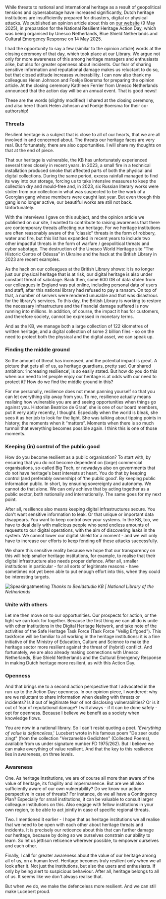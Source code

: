 While threats to national and international heritage as a result of geopolitical tensions and cybersabotage have increased significantly, Dutch heritage institutions are insufficiently prepared for disasters, digital or physical attacks. We published an opinion article about this on [our website](https://www.kb.nl/en/blogs/netherlands-needs-make-its-heritage-more-resilient) (9 May 2025), in preparation for the National Resilient Heritage Action Day, which was being organised by Unesco Netherlands, Blue Shield Netherlands and Cultural Emergency Response on 14 May 2025. 

I had the opportunity to say a few (similar to the opinion article) words at the closing ceremony of that day, which took place at our Library. We argue not only for more awareness of this among heritage managers and enthusiasts alike, but also for greater openness about incidents. Our fear of sharing sensitive information and reputational damage makes us reluctant to do so, but that closed attitude increases vulnerability. I can now also thank my colleagues Helen Johnson and Foekje Boersma for preparing the opinion article. At the closing ceremony Kathleen Ferrier from Unesco Netherlands announced that the action day will be an annual event. That is good news! 

These are the words (slightly modified) I shared at the closing ceremony, and also here I thank Helen Johnson and Foekje Boersma for their co-authorship!

### Threats
Resilient heritage is a subject that is close to all of our hearts, that we are all involved in and concerned about. The threats our heritage faces are very real. But fortunately, there are also opportunities. I will share my thoughts on that at the end of piece.

That our heritage is vulnerable, the KB has unfortunately experienced several times closely in recent years. In 2023, a small fire in a technical installation produced smoke that affected parts of both the physical and digital collections. During the same period, excess rainfall managed to find its way into our storage, forcing us to take intensive measures to keep the collection dry and mould-free and, in 2023, six Russian literary works were stolen from our collection in what was suspected to be the work of a Georgian gang whose members were caught last year. But even though this gang is no longer active, our beautiful works are still not back. Unfortunately.

With the interviews I gave on this subject, and the opinion article we published on our site, I wanted to contribute to raising awareness that there are contemporary threats affecting our heritage. For we heritage institutions are often reasonably aware of the “classic” threats in the form of robbery, water and fire, but this list has expanded in recent years to include two other impactful threats in the form of warfare / geopolitical threats and cyber sabotage. The destruction of the Unesco World Heritage site “The Historic Centre of Odessa” in Ukraine and the hack at the British Library in 2023 are recent examples.

As the hack on our colleagues at the British Library shows: it is no longer just our physical heritage that is at risk, our digital heritage is also under constant threat of sabotage. Back then, some 600 GB of data stolen from our colleagues in England was put online, including personal data of users and staff, after this national library had refused to pay a ransom. On top of that, a number of servers were rendered unusable and that was disastrous for the library's services. To this day, the British Library is working to restore the necessary infrastructure and the financial damage suffered is now running into millions. In addition, of course, the impact it has for customers, and therefore society, cannot be expressed in monetary terms.

And as the KB, we manage both a large collection of 122 kilometres of written heritage, and a digital collection of some 2 billion files - so on the need to protect both the physical and the digital asset, we can speak up.

### Finding the middle ground
So the amount of threat has increased, and the potential impact is great. A picture that gets all of us, as heritage guardians, pretty sad. Our shared ambition: ‘increasing resilience’, is so easily stated. But how do you do this when our need to let people enjoy our heritage is at odds with our need to protect it?  How do we find the middle ground in this?

For me personally, resilience does not mean panning yourself so that you can let everything slip away from you. To me, resilience actually means realising how vulnerable you are and seeing opportunities when things go against you. Historian Beatrice de Graaf, she is one of our board members, put it very aptly recently, I thought. Especially when the world is bleak, she sees it as her job to look for the light. She was talking about tipping points in history; the moments when it “matters”. Moments when there is so much turmoil that everything becomes possible again. I think this is one of those moments. 

### Keeping (in) control of the public good 
How do you become resilient as a public organisation? To start with, by ensuring that you do not become dependent on (large) commercial organisations, so-called Big Tech, or nowadays also on governments that do not have heritage's best interests at heart. You do that by keeping control (and preferably ownership) of ‘the public good’. By keeping public information public. In short, by ensuring sovereignty and autonomy. We cannot do that alone. We can only achieve that by acting together as a public sector, both nationally and internationally. The same goes for my next point.

After all, resilience also means keeping digital infrastructures secure. You don't want sensitive information to leak. Or that unique or important data disappears. You want to keep control over your systems. In the KB, too, we have to deal daily with malicious people who send endless amounts of requests to our digital operations, with the aim of discovering leaks in the system. We cannot lower our digital shield for a moment - and we will only have to increase our efforts to keep fending off these attacks successfully.

We share this sensitive reality because we hope that our transparency on this will help smaller heritage institutions, for example, to realise that their digital infrastructure also needs proper defence. After all, smaller institutions in particular - for all sorts of legitimate reasons - have sometimes not yet been able to put enough effort into this, when they could be interesting targets.

![Speakingatmeeting](https://github.com/user-attachments/assets/ba1d5704-8983-4dda-a935-0d107440cccd)
*Thanks to Beeldstudio KB | National Library of the Netherlands*

### Unite with others
Let me then move on to our opportunities. Our prospects for action, or the light we can look for together. Because the first thing we can all do is unite with other institutions in the Digital Heritage Network, and take note of the activities of the Safe Heritage Task Force (Task Force "Veilig Erfgoed"). This taskforce will be familiar to all working in the heritage institutions: it is a fine initiative of the Ministry of Education, Culture and Science to make the heritage sector more resilient against the threat of (hybrid) conflict. And fortunately, we are also already making connections with Unesco Netherlands, Blue Shield Netherlands and the Cultural Emergency Response in making Dutch heritage more resilient, as with this Action Day.

### Openness 
And that brings me to a second action perspective that I advocated in the run-up to the Action Day: openness. In our opinion piece, I wondered: why are we reluctant to share information when dealing with threats or incidents? Is it out of legitimate fear of not disclosing vulnerabilities? Or is it out of fear of reputational damage? I will always - if it can be done safely - opt for openness. Because I believe we benefit as a society when knowledge flows.

You are now in a national library. So I can't resist quoting a poet. *'Everything of value is defenceless*,' Lucebert wrote in his famous poem "De zeer oude zingt" (from the collection "Verzamelde Gedichten" (Collected Poems), available from us under signature number FD 1975/262). But I believe we can make everything of value resilient. And that the key to this resilience lies in awareness, on three levels.

### Awareness
One. As heritage institutions, we are of course all more than aware of the value of heritage, its fragility and impermanence. But are we all also sufficiently aware of our own vulnerability? Do we know our action perspective in case of threats? For instance, do we all have a Contingency Plan? Especially for small institutions, it can be valuable to consult larger colleague institutions on this. Also engage with fellow institutions in your own region, to be able to act jointly in case of specific regional threats.

Two. I mentioned it earlier - I hope that as heritage institutions we all realise that we need to be open with each other about heritage threats and incidents. It is precisely our reticence about this that can further damage our heritage, because by doing so we ourselves constrain our ability to learn. So let us jettison reticence wherever possible, to empower ourselves and each other.

Finally, I call for greater awareness about the value of our heritage among all of us, on a human level. Heritage becomes truly resilient only when we all look after it. Not just the institutions, but also the users and enthusiasts. If only by being alert to suspicious behaviour. After all, heritage belongs to all of us. It seems like we don't always realise that. 

But when we do, we make the defenceless more resilient. And we can still make Lucebert proud.
